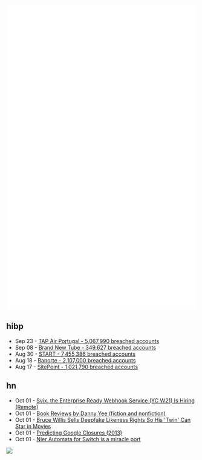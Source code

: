 ![Metrics](https://raw.githubusercontent.com/phixion/phixion/master/metrics.svg)

## hibp

<!--
for https://github.com/phixion/phixion/blob/main/.github/workflows/feeds.yml
-->
<!--START_SECTION:haveibeenpwnd-->
- Sep 23 - [TAP Air Portugal - 5,067,990 breached accounts](https://haveibeenpwned.com/PwnedWebsites#TAPAirPortugal)
- Sep 08 - [Brand New Tube - 349,627 breached accounts](https://haveibeenpwned.com/PwnedWebsites#BrandNewTube)
- Aug 30 - [START - 7,455,386 breached accounts](https://haveibeenpwned.com/PwnedWebsites#Start)
- Aug 18 - [Banorte - 2,107,000 breached accounts](https://haveibeenpwned.com/PwnedWebsites#Banorte)
- Aug 17 - [SitePoint - 1,021,790 breached accounts](https://haveibeenpwned.com/PwnedWebsites#SitePoint)
<!--END_SECTION:haveibeenpwnd-->

## hn

<!--
for https://github.com/phixion/phixion/blob/main/.github/workflows/feeds.yml
-->
<!--START_SECTION:hn-->
- Oct 01 - [Svix, the Enterprise Ready Webhook Service (YC W21) Is Hiring (Remote)](https://www.svix.com/careers/)
- Oct 01 - [Book Reviews by Danny Yee (fiction and nonfiction)](https://dannyreviews.com/)
- Oct 01 - [Bruce Willis Sells Deepfake Likeness Rights So His 'Twin' Can Star in Movies](https://www.cbr.com/bruce-willis-sells-deepfake-likeness/)
- Oct 01 - [Predicting Google Closures (2013)](https://www.gwern.net/Google-shutdowns)
- Oct 01 - [Nier Automata for Switch is a miracle port](https://www.rpgsite.net/feature/13323-nier-automata-for-switch-is-a-miracle-port)
<!--END_SECTION:hn-->

<!--
for https://yhype.me
-->
![](https://hit.yhype.me/github/profile?user_id=13013670)
